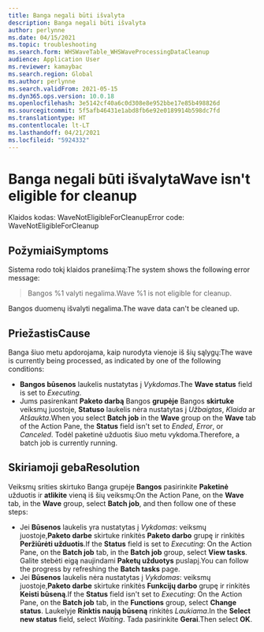 ```yaml
---
title: Banga negali būti išvalyta
description: Banga negali būti išvalyta
author: perlynne
ms.date: 04/15/2021
ms.topic: troubleshooting
ms.search.form: WHSWaveTable_WHSWaveProcessingDataCleanup
audience: Application User
ms.reviewer: kamaybac
ms.search.region: Global
ms.author: perlynne
ms.search.validFrom: 2021-05-15
ms.dyn365.ops.version: 10.0.18
ms.openlocfilehash: 3e5142cf40a6c0d308e8e952bbe17e85b498826d
ms.sourcegitcommit: 5f5afb46431e1abd8fb6e92e0189914b598dc7fd
ms.translationtype: HT
ms.contentlocale: lt-LT
ms.lasthandoff: 04/21/2021
ms.locfileid: "5924332"
---
```

# <a name="wave-isnt-eligible-for-cleanup"></a><span data-ttu-id="52c6c-103">Banga negali būti išvalyta</span><span class="sxs-lookup"><span data-stu-id="52c6c-103">Wave isn't eligible for cleanup</span></span>

<span data-ttu-id="52c6c-104">Klaidos kodas: WaveNotEligibleForCleanup</span><span class="sxs-lookup"><span data-stu-id="52c6c-104">Error code: WaveNotEligibleForCleanup</span></span>

## <a name="symptoms"></a><span data-ttu-id="52c6c-105">Požymiai</span><span class="sxs-lookup"><span data-stu-id="52c6c-105">Symptoms</span></span>

<span data-ttu-id="52c6c-106">Sistema rodo tokį klaidos pranešimą:</span><span class="sxs-lookup"><span data-stu-id="52c6c-106">The system shows the following error message:</span></span>

> <span data-ttu-id="52c6c-107">Bangos %1 valyti negalima.</span><span class="sxs-lookup"><span data-stu-id="52c6c-107">Wave %1 is not eligible for cleanup.</span></span>

<span data-ttu-id="52c6c-108">Bangos duomenų išvalyti negalima.</span><span class="sxs-lookup"><span data-stu-id="52c6c-108">The wave data can't be cleaned up.</span></span>  

## <a name="cause"></a><span data-ttu-id="52c6c-109">Priežastis</span><span class="sxs-lookup"><span data-stu-id="52c6c-109">Cause</span></span>

<span data-ttu-id="52c6c-110">Banga šiuo metu apdorojama, kaip nurodyta vienoje iš šių sąlygų:</span><span class="sxs-lookup"><span data-stu-id="52c6c-110">The wave is currently being processed, as indicated by one of the following conditions:</span></span>

- <span data-ttu-id="52c6c-111">**Bangos būsenos** laukelis nustatytas į *Vykdomas*.</span><span class="sxs-lookup"><span data-stu-id="52c6c-111">The **Wave status** field is set to *Executing*.</span></span>
- <span data-ttu-id="52c6c-112">Jums pasirenkant **Paketo darbą** Bangos **grupėje** Bangos **skirtuke** veiksmų juostoje, **Statuso** laukelis nėra nustatytas į *Užbaigtas*, *Klaida* ar *Atšaukta*.</span><span class="sxs-lookup"><span data-stu-id="52c6c-112">When you select **Batch job** in the **Wave** group on the **Wave** tab of the Action Pane, the **Status** field isn't set to *Ended*, *Error*, or *Canceled*.</span></span> <span data-ttu-id="52c6c-113">Todėl paketinė užduotis šiuo metu vykdoma.</span><span class="sxs-lookup"><span data-stu-id="52c6c-113">Therefore, a batch job is currently running.</span></span>

## <a name="resolution"></a><span data-ttu-id="52c6c-114">Skiriamoji geba</span><span class="sxs-lookup"><span data-stu-id="52c6c-114">Resolution</span></span>

<span data-ttu-id="52c6c-115">Veiksmų srities skirtuko Banga grupėje **Bangos** pasirinkite **Paketinė** užduotis ir **atlikite** vieną iš šių veiksmų:</span><span class="sxs-lookup"><span data-stu-id="52c6c-115">On the Action Pane, on the **Wave** tab, in the **Wave** group, select **Batch job**, and then follow one of these steps:</span></span>

- <span data-ttu-id="52c6c-116">Jei **Būsenos** laukelis yra nustatytas į *Vykdomas*: veiksmų juostoje,**Paketo darbe** skirtuke rinkitės **Paketo darbo** grupę ir rinkitės **Peržiūrėti užduotis**.</span><span class="sxs-lookup"><span data-stu-id="52c6c-116">If the **Status** field is set to *Executing*: On the Action Pane, on the **Batch job** tab, in the **Batch job** group, select **View tasks**.</span></span> <span data-ttu-id="52c6c-117">Galite stebėti eigą naujindami **Paketų užduotys** puslapį.</span><span class="sxs-lookup"><span data-stu-id="52c6c-117">You can follow the progress by refreshing the **Batch tasks** page.</span></span>
- <span data-ttu-id="52c6c-118">Jei **Būsenos** laukelis nėra nustatytas į *Vykdomas*: veiksmų juostoje,**Paketo darbe** skirtuke rinkitės **Funkcijų darbo** grupę ir rinkitės **Keisti būseną**.</span><span class="sxs-lookup"><span data-stu-id="52c6c-118">If the **Status** field isn't set to *Executing*: On the Action Pane, on the **Batch job** tab, in the **Functions** group, select **Change status**.</span></span> <span data-ttu-id="52c6c-119">Laukelyje **Rinktis naują būseną** rinkitės *Laukiama*.</span><span class="sxs-lookup"><span data-stu-id="52c6c-119">In the **Select new status** field, select *Waiting*.</span></span> <span data-ttu-id="52c6c-120">Tada pasirinkite **Gerai**.</span><span class="sxs-lookup"><span data-stu-id="52c6c-120">Then select **OK**.</span></span>
